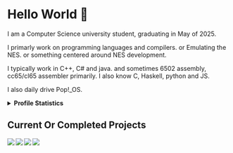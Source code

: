 # Hello World 🌸

I am a Computer Science university student, graduating in May of 2025.

I primarly work on programming languages and compilers. or Emulating the NES. or something centered around NES development. 

I typically work in C++, C# and java. and sometimes 6502 assembly, cc65/cl65 assembler primarily.
I also know  C, Haskell, python and JS.

I also daily drive Pop!_OS. 

<details>
 <summary><b> Profile Statistics </b> </summary>
 
## Langauges 
[![wakatime](https://wakatime.com/badge/user/729a2b32-d39a-4b30-a358-dbf645c5ac87.svg)](https://wakatime.com/@729a2b32-d39a-4b30-a358-dbf645c5ac87)

[![Top Langs](https://github-readme-stats.vercel.app/api/top-langs/?username=TheoW03&layout=compact&show_icons=true&card_width=300px&card_height=400px&theme=radical#gh-dark-mode-only)](https://github.com/TheoW03?tab=repositories)

</details>

## Current Or Completed Projects 


<a href="https://github.com/TheoW03/NESPong">
 <img align="left" src="https://github-readme-stats.vercel.app/api/pin/?username=TheoW03&repo=NESPong&theme=radical&border_color=30363d" /></a>
 

<a href="https://github.com/TheoW03/TetroidNES">
 <img align="left" src="https://github-readme-stats.vercel.app/api/pin/?username=TheoW03&repo=TetroidNES&theme=radical&border_color=30363d" /></a>

<a href="https://github.com/TheoW03/Hazel">
 <img align="left" src="https://github-readme-stats.vercel.app/api/pin/?username=TheoW03&repo=Hazel&theme=radical&border_color=30363d" /></a>

<a href="https://github.com/TheoW03/JNebula">
 <img align="left" src="https://github-readme-stats.vercel.app/api/pin/?username=TheoW03&repo=JNebula&theme=radical&border_color=30363d" />
</a>


